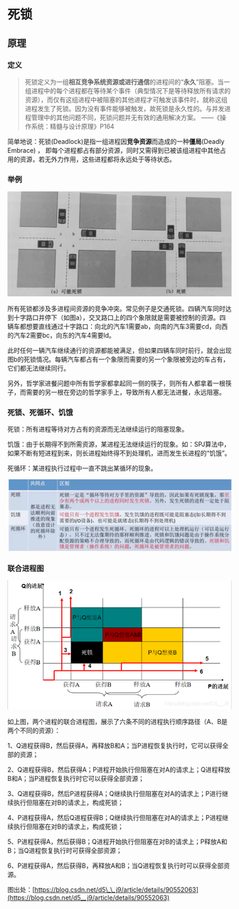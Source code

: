 # 死锁

## 原理

### 定义

> 死锁定义为一组**相互竞争系统资源或进行通信**的进程间的“**永久**”阻塞。当一组进程中的每个进程都在等待某个事件（典型情况下是等待释放所有请求的资源），而仅有这组进程中被阻塞的其他进程才可触发该事件时，就称这组进程发生了死锁。因为没有事件能够被触发，故死锁是永久性的。与并发进程管理中的其他问题不同，死锁问题并无有效的通用解决方案。         ——《操作系统：精髓与设计原理》P164

简单地说：死锁\(Deadlock\)是指一组进程因**竞争资源**而造成的一种**僵局**\(Deadly Embrace\) ， 即每个进程都占有部分资源，同时又需得到已被该组进程中其他占用的资源，若无外力作用，这些进程都将永远处于等待状态。

### 举例

![&#x6B7B;&#x9501;&#x56FE;&#x793A;](../.gitbook/assets/qq-tu-pian-20210524192145%20%281%29.jpg)

所有死锁都涉及多进程间资源的竞争冲突。常见例子是交通死锁。四辆汽车同时达到十字路口并停下（如图a），交叉路口上的四个象限就是需要被控制的资源。四辆车都想要直线通过十字路口：向北的汽车1需要ab，向南的汽车3需要cd，向西的汽车2需要bc，向东的汽车4需要ld。

此时任何一辆汽车继续通行的资源都能被满足，但如果四辆车同时前行，就会出现图b的死锁情况。每辆汽车都占有一个象限而需要的另一个象限被旁边的车占有，它们都无法继续同行。

另外，哲学家进餐问题中所有哲学家都拿起同一侧的筷子，则所有人都拿着一根筷子，而需要的另一根在旁边的哲学家手上，导致所有人都无法进餐，永远阻塞。

### 死锁、死循环、饥饿

死锁：所有进程等待对方占有的资源而无法继续运行的阻塞现象。

饥饿：由于长期得不到所需资源，某进程无法继续运行的现象。如：SPJ算法中，如果不断有短进程到来，则长进程始终得不到处理机，进而发生长进程的“饥饿”。

死循环：某进程执行过程中一直不跳出某循环的现象。

![&#x6982;&#x5FF5;&#x533A;&#x522B;](../.gitbook/assets/image%20%282%29.png)

### 联合进程图

![joint progress diagram](../.gitbook/assets/image%20%281%29.png)

如上图，两个进程的联合进程图，展示了六条不同的进程执行顺序路径（A、B是两个不同的资源）：

1、Q进程获得B，然后获得A，再释放B和A；当P进程恢复执行时，它可以获得全部的资源；

 2、Q进程获得B，然后获得A；P进程开始执行但阻塞在对A的请求上；Q进程释放B和A；当P进程恢复执行时它可以获得全部资源； 

3、Q进程获得B，然后P进程获得A；Q继续执行但阻塞在对A的请求上；P进行继续执行但阻塞在对B的请求上，构成死锁； 

4、P进程获得A，然后Q进程获得B；Q继续执行但阻塞在对A的请求上；P进程继续执行但阻塞在对B的请求上，构成死锁； 

5、P进程获得A，然后获得B；Q进程开始执行但阻塞在对B的请求上；P释放A和B；当Q进程恢复执行时可获得全部资源；

 6、P进程获得A，然后获得B，再释放A和B；当Q进程恢复执行时可以获得全部资源。 

图出处：[https://blog.csdn.net/d5\_\_j9/article/details/90552063](https://blog.csdn.net/d5__j9/article/details/90552063)



